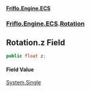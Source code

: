 #### [Friflo.Engine.ECS](index.md 'index')
### [Friflo.Engine.ECS](Friflo.Engine.ECS.md 'Friflo.Engine.ECS').[Rotation](Rotation.md 'Friflo.Engine.ECS.Rotation')

## Rotation.z Field

```csharp
public float z;
```

#### Field Value
[System.Single](https://docs.microsoft.com/en-us/dotnet/api/System.Single 'System.Single')